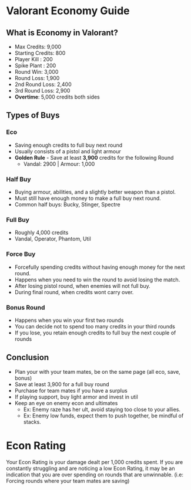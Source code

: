 # Valorant Economy Guide

## What is Economy in Valorant?
- Max Credits: 9,000
- Starting Credits: 800
- Player Kill : 200
- Spike Plant : 200
- Round Win: 3,000
- Round Loss: 1,900
- 2nd Round Loss: 2,400
- 3rd Round Loss: 2,900
- **Overtime**: 5,000 credits both sides

## Types of Buys

### Eco
- Saving enough credits to full buy next round
- Usually consists of a pistol and light armour
- **Golden Rule** - Save at least **3,900** credits for the following Round
    - Vandal: 2900 | Armour: 1,000

### Half Buy
- Buying armour, abilities, and a slightly better weapon than a pistol.
- Must still have enough money to make a full buy next round.
- Common half buys: Bucky, Stinger, Spectre

### Full Buy
- Roughly 4,000 credits
- Vandal, Operator, Phantom, Util

### Force Buy
- Forcefully spending credits without having enough money for the next round.
- Happens when you need to win the round to avoid losing the match.
- After losing pistol round, when enemies will not full buy.
- During final round, when credits wont carry over.

### Bonus Round
- Happens when you win your first two rounds
- You can decide not to spend too many credits in your third rounds
- If you lose, you retain enough credits to full buy the next couple of rounds

## Conclusion
- Plan your with your team mates, be on the same page (all eco, save, bonus)
- Save at least 3,900 for a full buy round
- Purchase for team mates if you have a surplus
- If playing support, buy light armor and invest in util
- Keep an eye on enemy econ and ultimates
    - Ex: Enemy raze has her ult, avoid staying too close to your allies.
    - Ex: Enemy low funds, expect them to push together, be mindful of stacks.

# Econ Rating
Your Econ Rating is your damage dealt per 1,000 credits spent.
If you are constantly struggling and are noticing a low Econ Rating, it may be
an indication that you are over spending on rounds that are unwinnable.
(i.e: Forcing rounds where your team mates are saving)
